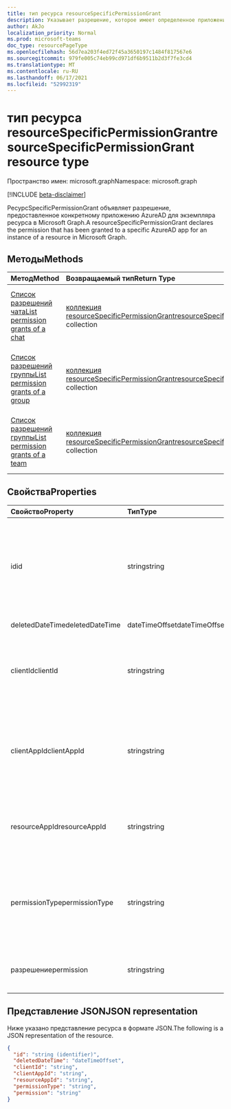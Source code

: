```yaml
---
title: тип ресурса resourceSpecificPermissionGrant
description: Указывает разрешение, которое имеет определенное приложение Azure AD.
author: AkJo
localization_priority: Normal
ms.prod: microsoft-teams
doc_type: resourcePageType
ms.openlocfilehash: 56d7ea203f4ed72f45a3650197c1484f817567e6
ms.sourcegitcommit: 979fe005c74eb99cd971df6b9511b2d3f7fe3cd4
ms.translationtype: MT
ms.contentlocale: ru-RU
ms.lasthandoff: 06/17/2021
ms.locfileid: "52992319"
---
```

# <a name="resourcespecificpermissiongrant-resource-type"></a><span data-ttu-id="e6c59-103">тип ресурса resourceSpecificPermissionGrant</span><span class="sxs-lookup"><span data-stu-id="e6c59-103">resourceSpecificPermissionGrant resource type</span></span>

<span data-ttu-id="e6c59-104">Пространство имен: microsoft.graph</span><span class="sxs-lookup"><span data-stu-id="e6c59-104">Namespace: microsoft.graph</span></span>

[!INCLUDE [beta-disclaimer](../../includes/beta-disclaimer.md)]

<span data-ttu-id="e6c59-105">РесурсSpecificPermissionGrant объявляет разрешение, предоставленное конкретному приложению AzureAD для экземпляра ресурса в Microsoft Graph.</span><span class="sxs-lookup"><span data-stu-id="e6c59-105">A resourceSpecificPermissionGrant declares the permission that has been granted to a specific AzureAD app for an instance of a resource in Microsoft Graph.</span></span>

## <a name="methods"></a><span data-ttu-id="e6c59-106">Методы</span><span class="sxs-lookup"><span data-stu-id="e6c59-106">Methods</span></span>

|  <span data-ttu-id="e6c59-107">Метод</span><span class="sxs-lookup"><span data-stu-id="e6c59-107">Method</span></span>                                                                   |  <span data-ttu-id="e6c59-108">Возвращаемый тип</span><span class="sxs-lookup"><span data-stu-id="e6c59-108">Return Type</span></span>                                                                     | <span data-ttu-id="e6c59-109">Описание</span><span class="sxs-lookup"><span data-stu-id="e6c59-109">Description</span></span>                                                  | 
| :------------------------------------------------------------------------ | :------------------------------------------------------------------------------- | :----------------------------------------------------------- |
|[<span data-ttu-id="e6c59-110">Список разрешений чата</span><span class="sxs-lookup"><span data-stu-id="e6c59-110">List permission grants of a chat</span></span>](../api/chat-list-permissiongrants.md)   | <span data-ttu-id="e6c59-111">[коллекция resourceSpecificPermissionGrant](resourcespecificpermissiongrant.md)</span><span class="sxs-lookup"><span data-stu-id="e6c59-111">[resourceSpecificPermissionGrant](resourcespecificpermissiongrant.md) collection</span></span> | <span data-ttu-id="e6c59-112">Список разрешений, предоставленных в определенном чате.</span><span class="sxs-lookup"><span data-stu-id="e6c59-112">List permissions that have been granted in a specific chat.</span></span>  |
|[<span data-ttu-id="e6c59-113">Список разрешений группы</span><span class="sxs-lookup"><span data-stu-id="e6c59-113">List permission grants of a group</span></span>](../api/group-list-permissiongrants.md) | <span data-ttu-id="e6c59-114">[коллекция resourceSpecificPermissionGrant](resourcespecificpermissiongrant.md)</span><span class="sxs-lookup"><span data-stu-id="e6c59-114">[resourceSpecificPermissionGrant](resourcespecificpermissiongrant.md) collection</span></span> | <span data-ttu-id="e6c59-115">Список разрешений, предоставленных в определенной группе.</span><span class="sxs-lookup"><span data-stu-id="e6c59-115">List permissions that have been granted in a specific group.</span></span> |
|[<span data-ttu-id="e6c59-116">Список разрешений группы</span><span class="sxs-lookup"><span data-stu-id="e6c59-116">List permission grants of a team</span></span>](../api/team-list-permissiongrants.md)   | <span data-ttu-id="e6c59-117">[коллекция resourceSpecificPermissionGrant](resourcespecificpermissiongrant.md)</span><span class="sxs-lookup"><span data-stu-id="e6c59-117">[resourceSpecificPermissionGrant](resourcespecificpermissiongrant.md) collection</span></span> | <span data-ttu-id="e6c59-118">Список разрешений, предоставленных в определенной группе.</span><span class="sxs-lookup"><span data-stu-id="e6c59-118">List permissions that have been granted in a specific team.</span></span>  |

## <a name="properties"></a><span data-ttu-id="e6c59-119">Свойства</span><span class="sxs-lookup"><span data-stu-id="e6c59-119">Properties</span></span>

| <span data-ttu-id="e6c59-120">Свойство</span><span class="sxs-lookup"><span data-stu-id="e6c59-120">Property</span></span>        | <span data-ttu-id="e6c59-121">Тип</span><span class="sxs-lookup"><span data-stu-id="e6c59-121">Type</span></span>          | <span data-ttu-id="e6c59-122">Описание</span><span class="sxs-lookup"><span data-stu-id="e6c59-122">Description</span></span>                                                                           |
| :-------------- | :------------ | :------------------------------------------------------------------------------------ |
| <span data-ttu-id="e6c59-123">id</span><span class="sxs-lookup"><span data-stu-id="e6c59-123">id</span></span>              | <span data-ttu-id="e6c59-124">string</span><span class="sxs-lookup"><span data-stu-id="e6c59-124">string</span></span>        | <span data-ttu-id="e6c59-125">Уникальный идентификатор гранта разрешений, определяемого конкретными ресурсами.</span><span class="sxs-lookup"><span data-stu-id="e6c59-125">The unique identifier of the resource-specific permission grant.</span></span> <span data-ttu-id="e6c59-126">Только для чтения.</span><span class="sxs-lookup"><span data-stu-id="e6c59-126">Read-only.</span></span>           |
| <span data-ttu-id="e6c59-127">deletedDateTime</span><span class="sxs-lookup"><span data-stu-id="e6c59-127">deletedDateTime</span></span> | <span data-ttu-id="e6c59-128">dateTimeOffset</span><span class="sxs-lookup"><span data-stu-id="e6c59-128">dateTimeOffset</span></span>| <span data-ttu-id="e6c59-129">Не используется.</span><span class="sxs-lookup"><span data-stu-id="e6c59-129">Not used.</span></span>                                                                             |
| <span data-ttu-id="e6c59-130">clientId</span><span class="sxs-lookup"><span data-stu-id="e6c59-130">clientId</span></span>        | <span data-ttu-id="e6c59-131">string</span><span class="sxs-lookup"><span data-stu-id="e6c59-131">string</span></span>        | <span data-ttu-id="e6c59-132">ID приложения Azure AD, которое было предоставлено доступ.</span><span class="sxs-lookup"><span data-stu-id="e6c59-132">ID of the Azure AD app that has been granted access.</span></span> <span data-ttu-id="e6c59-133">Только для чтения.</span><span class="sxs-lookup"><span data-stu-id="e6c59-133">Read-only.</span></span>                            |
| <span data-ttu-id="e6c59-134">clientAppId</span><span class="sxs-lookup"><span data-stu-id="e6c59-134">clientAppId</span></span>     | <span data-ttu-id="e6c59-135">string</span><span class="sxs-lookup"><span data-stu-id="e6c59-135">string</span></span>        | <span data-ttu-id="e6c59-136">ID директора службы приложения Azure AD, которое было предоставлено доступ.</span><span class="sxs-lookup"><span data-stu-id="e6c59-136">ID of the service principal of the Azure AD app that has been granted access.</span></span> <span data-ttu-id="e6c59-137">Только для чтения.</span><span class="sxs-lookup"><span data-stu-id="e6c59-137">Read-only.</span></span>   |
| <span data-ttu-id="e6c59-138">resourceAppId</span><span class="sxs-lookup"><span data-stu-id="e6c59-138">resourceAppId</span></span>   | <span data-ttu-id="e6c59-139">string</span><span class="sxs-lookup"><span data-stu-id="e6c59-139">string</span></span>        | <span data-ttu-id="e6c59-140">ID приложения Azure AD, на который размещен ресурс.</span><span class="sxs-lookup"><span data-stu-id="e6c59-140">ID of the Azure AD app that is hosting the resource.</span></span> <span data-ttu-id="e6c59-141">Только для чтения.</span><span class="sxs-lookup"><span data-stu-id="e6c59-141">Read-only.</span></span>                        |
| <span data-ttu-id="e6c59-142">permissionType</span><span class="sxs-lookup"><span data-stu-id="e6c59-142">permissionType</span></span>  | <span data-ttu-id="e6c59-143">string</span><span class="sxs-lookup"><span data-stu-id="e6c59-143">string</span></span>        | <span data-ttu-id="e6c59-144">Тип разрешения.</span><span class="sxs-lookup"><span data-stu-id="e6c59-144">The type of permission.</span></span> <span data-ttu-id="e6c59-145">Возможные значения: `Application`, `Delegated`.</span><span class="sxs-lookup"><span data-stu-id="e6c59-145">Possible values are: `Application`, `Delegated`.</span></span> <span data-ttu-id="e6c59-146">Только для чтения.</span><span class="sxs-lookup"><span data-stu-id="e6c59-146">Read-only.</span></span> |
| <span data-ttu-id="e6c59-147">разрешение</span><span class="sxs-lookup"><span data-stu-id="e6c59-147">permission</span></span>      | <span data-ttu-id="e6c59-148">string</span><span class="sxs-lookup"><span data-stu-id="e6c59-148">string</span></span>        | <span data-ttu-id="e6c59-149">Имя разрешения.</span><span class="sxs-lookup"><span data-stu-id="e6c59-149">The name of the permission.</span></span> <span data-ttu-id="e6c59-150">Только для чтения.</span><span class="sxs-lookup"><span data-stu-id="e6c59-150">Read-only.</span></span>                                                |

## <a name="json-representation"></a><span data-ttu-id="e6c59-151">Представление JSON</span><span class="sxs-lookup"><span data-stu-id="e6c59-151">JSON representation</span></span>

<span data-ttu-id="e6c59-152">Ниже указано представление ресурса в формате JSON.</span><span class="sxs-lookup"><span data-stu-id="e6c59-152">The following is a JSON representation of the resource.</span></span>

<!-- {
  "blockType": "resource",
  "keyProperty": "id",
  "@odata.type": "microsoft.graph.resourceSpecificPermissionGrant"
}-->

```json
{
  "id": "string (identifier)",
  "deletedDateTime": "dateTimeOffset",
  "clientId": "string",
  "clientAppId": "string",
  "resourceAppId": "string",
  "permissionType": "string",
  "permission": "string"
}
```


